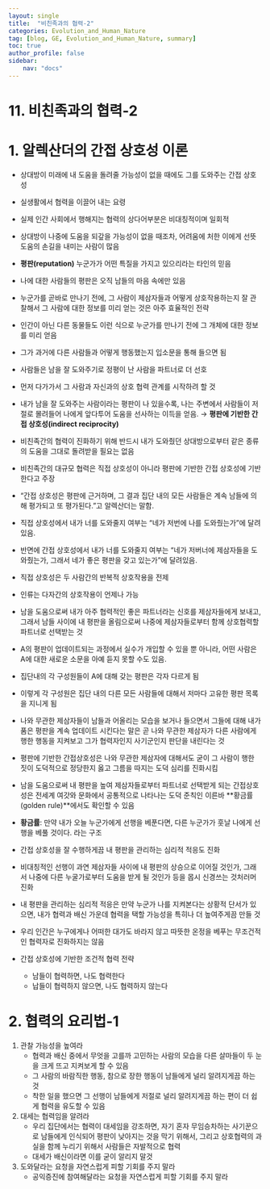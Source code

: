 ```yaml
---
layout: single
title:  "비친족과의 협력-2"
categories: Evolution_and_Human_Nature
tag: [blog, GE, Evolution_and_Human_Nature, summary]
toc: true
author_profile: false
sidebar:
    nav: "docs"
---
```


# 11. 비친족과의 협력-2

# 1. 알렉산더의 간접 상호성 이론

- 상대방이 미래에 내 도움을 돌려줄 가능성이 없을 때에도 그를 도와주는 간접 상호성
- 실생활에서 협력을 이끌어 내는 요령

- 실제 인간 사회에서 행해지는 협력의 상다어부분은 비대칭적이며 일회적
- 상대방이 나중에 도움을 되갚을 가능성이 없을 때조차, 어려움에 처한 이에게 선뜻 도움의 손길을 내미는 사람이 많음

- **평판(reputation)** 누군가가 어떤 특질을 가지고 있으리라는 타인의 믿음
- 나에 대한 사람들의 평판은 오직 남들의 마음 속에만 있음
- 누군가를 곧바로 만나기 전에, 그 사람이 제삼자들과 어떻게 상호작용하는지 잘 관찰해서 그 사람에 대한 정보를 미리 얻는 것은 아주 효율적인 전략
- 인간이 아닌 다른 동물들도 이런 식으로 누군가를 만나기 전에 그 개체에 대한 정보를 미리 얻음
- 그가 과거에 다른 사람들과 어떻게 행동했는지 입소문을 통해 들으면 됨
- 사람들은 남을 잘 도와주기로 정평이 난 사람을 파트너로 더 선호
- 먼저 다가가서 그 사람과 자신과의 상호 협력 관계를 시작하려 할 것
- 내가 남을 잘 도와주는 사람이라는 평판이 나 있을수록, 나는 주변에서 사람들이 저절로 몰려들어 나에게 앞다투어 도움을 선사하는 이득을 얻음. → **평판에 기반한 간접 상호성(indirect reciprocity)**
- 비친족간의 협력이 진화하기 위해 반드시 내가 도와줬던 상대방으로부터 같은 종류의 도움을 그대로 돌려받을 필요는 없음
- 비친족간의 대규모 협력은 직접 상호성이 아니라 평판에 기반한 간접 상호성에 기반한다고 주장
- “간접 상호성은 평판에 근거하며, 그 결과 집단 내의 모든 사람들은 계속 남들에 의해 평가되고 또 평가된다.”고 알렉산더는 말함.
- 직접 상호성에서 내가 너를 도와줄지 여부는 “네가 저번에 나를 도와줬는가”에 달려있음.
- 반면에 간접 상호성에서 내가 너를 도와줄지 여부는 “네가 저버너에 제삼자들을 도와줬는가, 그래서 네가 좋은 평판을 갖고 있는가”에 달려있음.
- 직접 상호성은 두 사람간의 반복적 상호작용을 전제
- 인류는 다자간의 상호작용이 언제나 가능
- 남을 도움으로써 내가 아주 협력적인 좋은 파트너라는 신호를 제삼자들에게 보내고, 그래서 남들 사이에 내 평판을 올림으로써 나중에 제삼자들로부터 함께 상호협력할 파트너로 선택받는 것

- A의 평판이 업데이트되는 과정에서 실수가 개입할 수 있을 뿐 아니라, 어떤 사람은 A에 대한 새로운 소문을 아예 듣지 못할 수도 있음.
- 집단내의 각 구성원들이 A에 대해 갖는 평판은 각자 다르게 됨
- 이렇게 각 구성원은 집단 내의 다른 모든 사람들에 대해서 저마다 고유한 평판 목록을 지니게 됨

- 나와 무관한 제삼자들이 남들과 어올리는 모습을 보거나 들으면서 그들에 대해 내가 품은 평판을 계속 업데이트 시킨다는 말은 곧 나와 무관한 제삼자가 다른 사람에게 행한 행동을 지켜보고 그가 협력자인지 사기군인지 판단을 내린다는 것
- 평판에 기반한 간접상호성은 나와 무관한 제삼자에 대해서도 굳이 그 사람이 행한 짓이 도덕적으로 정당한지 옳고 그름을 따지는 도덕 심리를 진화시킴
- 남을 도움으로써 내 평판을 높여 제삼자들로부터 파트너로 선택받게 되는 간접상호성은 전세계 여갓와 문화에서 공통적으로 나타나는 도덕 준칙인 이른바 **황금률(golden rule)**에서도 확인할 수 있음
- **황금률**: 만약 내가 오늘 누군가에게 선행을 베푼다면, 다른 누군가가 훗날 나에게 선행을 베풀 것이다. 라는 구조

- 간접 상호성을 잘 수행하게끔 내 평판을 관리하는 심리적 적응도 진화
- 비대칭적인 선행이 과연 제삼자들 사이에 내 평판의 상승으로 이어질 것인가, 그래서 나중에 다른 누굴가로부터 도움을 받게 될 것인가 등을 몹시 신경쓰는 것처러머 진화
- 내 평판을 관리하는 심리적 적응은 만약 누군가 나를 지켜본다는 상황적 단서가 있으면, 내가 협력과 배신 가운데 협력을 택할 가능성을 특히나 더 높여주게끔 만들 것

- 우리 인간은 누구에게나 어떠한 대가도 바라지 않고 따뜻한 온정을 베푸는 무조건적인 협력자로 진화하지는 않음

- 간접 상호성에 기반한 조건적 협력 전략
    - 남들이 협력하면, 나도 협력한다
    - 납들이 협력하지 않으면, 나도 협력하지 않는다

# 2. 협력의 요리법-1

1. 관찰 가능성을 높여라
    - 협력과 배신 중에서 무엇을 고를까 고민하는 사람의 모습을 다른 살마들이 두 눈 을 크게 뜨고 지켜보게 할 수 있음
    - 그 사람의 바람직한 행동, 참으로 장한 행동이 남들에게 널리 알려지게끔 하는 것
    - 착한 일을 했으면 그 선행이 남들에게 저절로 널리 알려지게끔 하는 편이 더 쉽게 협력을 유도할 수 있음
2. 대세는 협력임을 알려라
    - 우리 집단에서는 협력이 대세임을 강조하면, 자기 혼자 무임승차하는 사기꾼으로 남들에게 인식되어 평판이 낮아지는 것을 막기 위해서, 그리고 상호협력의 과실을 함께 누리기 위해서 사람들은 자발적으로 협력
    - 대세가 배신이라면 이를 굳이 알리지 말것
3. 도와달라는 요청을 자연스럽게 피할 기회를 주지 말라
    - 공익증진에 참여해달라는 요청을 자연스럽게 피할 기회를 주지 말라